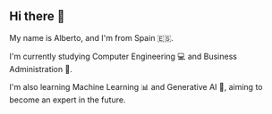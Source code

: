 ## Hi there 👋

My name is Alberto, and I'm from Spain 🇪🇸.

I'm currently studying Computer Engineering 💻 and Business Administration 🏢.

I'm also learning Machine Learning 📊 and Generative AI 🧠, aiming to become an expert in the future.

<!--
**AlbertoSocorro/AlbertoSocorro** is a ✨ _special_ ✨ repository because its `README.md` (this file) appears on your GitHub profile.

Here are some ideas to get you started:

- 🔭 I’m currently working on ...
- 🌱 I’m currently learning ...
- 👯 I’m looking to collaborate on ...
- 🤔 I’m looking for help with ...
- 💬 Ask me about ...
- 📫 How to reach me: ...
- 😄 Pronouns: ...
- ⚡ Fun fact: ...
-->
